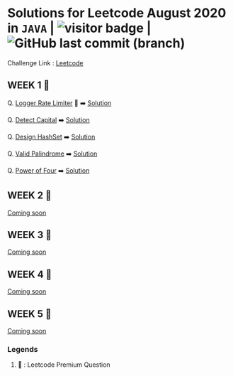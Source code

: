 # Solutions for Leetcode August 2020 in `JAVA`  | <img src="https://visitor-badge.laobi.icu/badge?page_id=abhisheksurve45.leetcode-aug-2020" alt="visitor badge"/> | ![GitHub last commit (branch)](https://img.shields.io/github/last-commit/abhisheksurve45/leetcode-aug-2020/master)

Challenge Link : [Leetcode](https://leetcode.com/explore/challenge/card/august-leetcoding-challenge/)

## WEEK 1 🚧

Q. [Logger Rate Limiter](https://leetcode.com/explore/challenge/card/august-leetcoding-challenge/549/week-1-august-1st-august-7th/3408/) 🔏  ➡️ [Solution](https://github.com/abhisheksurve45/leetcode-aug-2020/blob/master/WEEK1/LoggerRateLimiter.java)

Q. [Detect Capital](https://leetcode.com/explore/challenge/card/august-leetcoding-challenge/549/week-1-august-1st-august-7th/3409/)  ➡️ [Solution](https://github.com/abhisheksurve45/leetcode-aug-2020/blob/master/WEEK1/DetectCapital.java)

Q. [Design HashSet](https://leetcode.com/explore/challenge/card/august-leetcoding-challenge/549/week-1-august-1st-august-7th/3410/)  ➡️ [Solution](https://github.com/abhisheksurve45/leetcode-aug-2020/blob/master/WEEK1/DesignHashSet.java)

Q. [Valid Palindrome](https://leetcode.com/explore/challenge/card/august-leetcoding-challenge/549/week-1-august-1st-august-7th/3411/)  ➡️ [Solution](https://github.com/abhisheksurve45/leetcode-aug-2020/blob/master/WEEK1/ValidPalindrome.java)

Q. [Power of Four](https://leetcode.com/explore/challenge/card/august-leetcoding-challenge/549/week-1-august-1st-august-7th/3412/)  ➡️ [Solution](https://github.com/abhisheksurve45/leetcode-aug-2020/blob/master/WEEK1/PowerofFour.java)


## WEEK 2 🚧

[Coming soon](https://leetcode.com/explore/challenge/card/august-leetcoding-challenge/)

## WEEK 3 🚧

[Coming soon](https://leetcode.com/explore/challenge/card/august-leetcoding-challenge/)

## WEEK 4 🚧

[Coming soon](https://leetcode.com/explore/challenge/card/august-leetcoding-challenge/)

## WEEK 5 🚧

[Coming soon](https://leetcode.com/explore/challenge/card/august-leetcoding-challenge/)


### Legends 

1. 🔏 : Leetcode Premium Question
